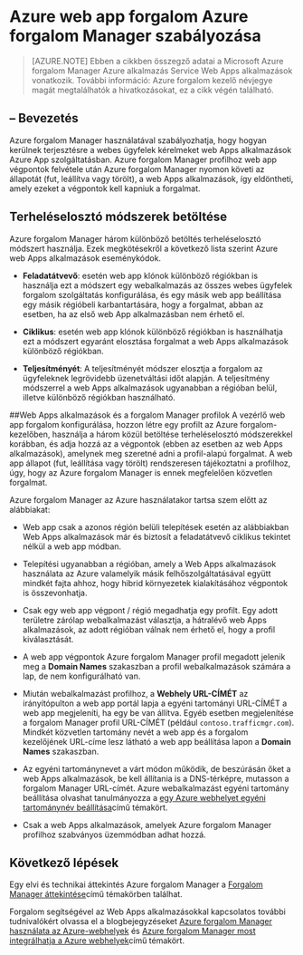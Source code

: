 <properties
    pageTitle="Azure web app forgalom Azure forgalom Manager szabályozása"
    description="Ebben a cikkben összegzést Azure forgalom Manager Azure web Apps alkalmazások vonatkozik."
    services="app-service\web"
    documentationCenter=""
    authors="cephalin"
    writer="cephalin"
    manager="wpickett"
    editor="mollybos"/>

<tags
    ms.service="app-service-web"
    ms.workload="web"
    ms.tgt_pltfrm="na"
    ms.devlang="na"
    ms.topic="article"
    ms.date="02/25/2016"
    ms.author="cephalin"/>

# <a name="controlling-azure-web-app-traffic-with-azure-traffic-manager"></a>Azure web app forgalom Azure forgalom Manager szabályozása

> [AZURE.NOTE] Ebben a cikkben összegző adatai a Microsoft Azure forgalom Manager Azure alkalmazás Service Web Apps alkalmazások vonatkozik. További információ: Azure forgalom kezelő névjegye magát megtalálhatók a hivatkozásokat, ez a cikk végén található.

## <a name="introduction"></a>– Bevezetés
Azure forgalom Manager használatával szabályozhatja, hogy hogyan kerülnek terjesztésre a webes ügyfelek kérelmeket web Apps alkalmazások Azure App szolgáltatásban. Azure forgalom Manager profilhoz web app végpontok felvétele után Azure forgalom Manager nyomon követi az állapotát (fut, leállítva vagy törölt), a web Apps alkalmazások, így eldöntheti, amely ezeket a végpontok kell kapniuk a forgalmat.

## <a name="load-balancing-methods"></a>Terheléselosztó módszerek betöltése
Azure forgalom Manager három különböző betöltés terheléselosztó módszert használja. Ezek megkötésekről a következő lista szerint Azure web Apps alkalmazások eseménykódok.

* **Feladatátvevő**: esetén web app klónok különböző régiókban is használja ezt a módszert egy webalkalmazás az összes webes ügyfelek forgalom szolgáltatás konfigurálása, és egy másik web app beállítása egy másik régióbeli karbantartására, hogy a forgalmat, abban az esetben, ha az első web App alkalmazásban nem érhető el.

* **Ciklikus**: esetén web app klónok különböző régiókban is használhatja ezt a módszert egyaránt elosztása forgalmat a web Apps alkalmazások különböző régiókban.

* **Teljesítményét**: A teljesítményét módszer elosztja a forgalom az ügyfeleknek legrövidebb üzenetváltási időt alapján. A teljesítmény módszerrel a web Apps alkalmazások ugyanabban a régióban belül, illetve különböző régiókban használható.

##<a name="web-apps-and-traffic-manager-profiles"></a>Web Apps alkalmazások és a forgalom Manager profilok
A vezérlő web app forgalom konfigurálása, hozzon létre egy profilt az Azure forgalom-kezelőben, használja a három közül betöltése terheléselosztó módszerekkel korábban, és adja hozzá az a végpontok (ebben az esetben az web Apps alkalmazások), amelynek meg szeretné adni a profil-alapú forgalmat. A web app állapot (fut, leállítása vagy törölt) rendszeresen tájékoztatni a profilhoz, úgy, hogy az Azure forgalom Manager is ennek megfelelően közvetlen forgalmat.

Azure forgalom Manager az Azure használatakor tartsa szem előtt az alábbiakat:

* Web app csak a azonos régión belüli telepítések esetén az alábbiakban Web Apps alkalmazások már és biztosít a feladatátvevő ciklikus tekintet nélkül a web app módban.

* Telepítési ugyanabban a régióban, amely a Web Apps alkalmazások használata az Azure valamelyik másik felhőszolgáltatásával együtt mindkét fajta ahhoz, hogy hibrid környezetek kialakításához végpontok is összevonhatja.

* Csak egy web app végpont / régió megadhatja egy profilt. Egy adott területre zárólap webalkalmazást választja, a hátralévő web Apps alkalmazások, az adott régióban válnak nem érhető el, hogy a profil kiválasztását.

* A web app végpontok Azure forgalom Manager profil megadott jelenik meg a **Domain Names** szakaszban a profil webalkalmazások számára a lap, de nem konfigurálható van.

* Miután webalkalmazást profilhoz, a **Webhely URL-CÍMÉT** az irányítópulton a web app portál lapja a egyéni tartományi URL-CÍMÉT a web app megjeleníti, ha egy be van állítva. Egyéb esetben megjelenítése a forgalom Manager profil URL-CÍMÉT (például `contoso.trafficmgr.com`). Mindkét közvetlen tartomány nevét a web app és a forgalom kezelőjének URL-címe lesz látható a web app beállítása lapon a **Domain Names** szakaszban.

* Az egyéni tartománynevet a várt módon működik, de beszúrásán őket a web Apps alkalmazások, be kell állítania is a DNS-térképre, mutasson a forgalom Manager URL-címét. Azure webalkalmazást egyéni tartomány beállítása olvashat tanulmányozza a [egy Azure webhelyet egyéni tartománynév beállítása](web-sites-custom-domain-name.md)című témakört.

* Csak a web Apps alkalmazások, amelyek Azure forgalom Manager profilhoz szabványos üzemmódban adhat hozzá.

## <a name="next-steps"></a>Következő lépések

Egy elvi és technikai áttekintés Azure forgalom Manager a [Forgalom Manager áttekintése](../traffic-manager/traffic-manager-overview.md)című témakörben találhat.

Forgalom segítségével az Web Apps alkalmazásokkal kapcsolatos további tudnivalókért olvassa el a blogbejegyzéseket [Azure forgalom Manager használata az Azure-webhelyek](http://blogs.msdn.com/b/waws/archive/2014/03/18/using-windows-azure-traffic-manager-with-waws.aspx) és [Azure forgalom Manager most integrálhatja a Azure webhelyek](https://azure.microsoft.com/blog/2014/03/27/azure-traffic-manager-can-now-integrate-with-azure-web-sites/)című témakört.
